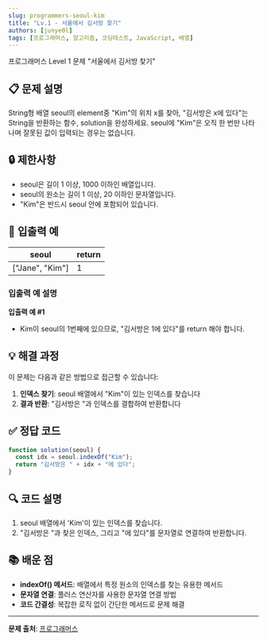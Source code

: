 ```yaml
---
slug: programmers-seoul-kim
title: "Lv.1 - 서울에서 김서방 찾기"
authors: [junye0l]
tags: [프로그래머스, 알고리즘, 코딩테스트, JavaScript, 배열]
---
```


프로그래머스 Level 1 문제 "서울에서 김서방 찾기"

<!-- truncate -->

## 📋 문제 설명

String형 배열 seoul의 element중 "Kim"의 위치 x를 찾아, "김서방은 x에 있다"는 String을 반환하는 함수, solution을 완성하세요. seoul에 "Kim"은 오직 한 번만 나타나며 잘못된 값이 입력되는 경우는 없습니다.

## 🔒 제한사항

- seoul은 길이 1 이상, 1000 이하인 배열입니다.
- seoul의 원소는 길이 1 이상, 20 이하인 문자열입니다.
- "Kim"은 반드시 seoul 안에 포함되어 있습니다.

## 📝 입출력 예

| seoul           | return |
| --------------- | ------ |
| ["Jane", "Kim"] | 1      |

### 입출력 예 설명

**입출력 예 #1**

- Kim이 seoul의 1번째에 있으므로, "김서방은 1에 있다"를 return 해야 합니다.

## 💡 해결 과정

이 문제는 다음과 같은 방법으로 접근할 수 있습니다:

1. **인덱스 찾기**: seoul 배열에서 "Kim"이 있는 인덱스를 찾습니다
2. **결과 반환**: "김서방은 "과 인덱스를 결합하여 반환합니다

## ✅ 정답 코드

```js
function solution(seoul) {
  const idx = seoul.indexOf("Kim");
  return "김서방은 " + idx + "에 있다";
}
```

## 🔍 코드 설명

1. seoul 배열에서 'Kim'이 있는 인덱스를 찾습니다.
2. "김서방은 "과 찾은 인덱스, 그리고 "에 있다"를 문자열로 연결하여 반환합니다.

## 📚 배운 점

- **indexOf() 메서드**: 배열에서 특정 원소의 인덱스를 찾는 유용한 메서드
- **문자열 연결**: 플러스 연산자를 사용한 문자열 연결 방법
- **코드 간결성**: 복잡한 로직 없이 간단한 메서드로 문제 해결

---

**문제 출처**: [프로그래머스](https://school.programmers.co.kr/learn/courses/30/lessons/12919)
